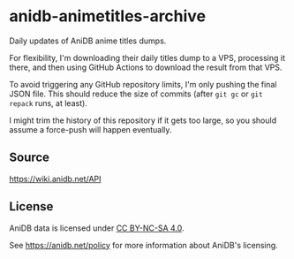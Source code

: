 # anidb-animetitles-archive

Daily updates of AniDB anime titles dumps.

For flexibility, I'm downloading their daily titles dump to a VPS,
processing it there, and then using GitHub Actions to download the
result from that VPS.

To avoid triggering any GitHub repository limits, I'm only pushing the
final JSON file. This should reduce the size of commits (after `git gc`
or `git repack` runs, at least).

I might trim the history of this repository if it gets too large, so you
should assume a force-push will happen eventually.

## Source

<https://wiki.anidb.net/API>

## License

AniDB data is licensed under
[CC BY-NC-SA 4.0](https://creativecommons.org/licenses/by-nc-sa/4.0/).

See <https://anidb.net/policy> for more information about AniDB's
licensing.
